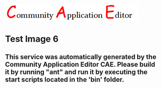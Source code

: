 ![CAE](https://github.com/testcae/microservice-Test-Image-6/blob/master/img/logo.png)  

Test Image 6
===================


This service was automatically generated by the Community Application Editor CAE. Please build it by running "ant" and run it by executing the start scripts located in the 'bin' folder.
---------------

